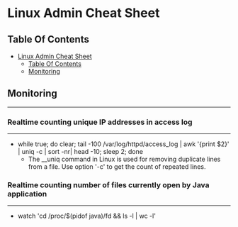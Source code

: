 Linux Admin Cheat Sheet
=================


## Table Of Contents

- [Linux Admin Cheat Sheet](#linux-admin-cheat-sheet)
  - [Table Of Contents](#table-of-contents)
  - [Monitoring](#Monitoring)


## Monitoring
---

###  Realtime counting unique IP addresses in access log
---

* while true; do clear; tail -100 /var/log/httpd/access_log | awk '{print $2}'  | uniq -c | sort -nr| head -10; sleep 2;  done
  - The __uniq command in Linux is used for removing duplicate lines from a file. Use option '-c' to get the count of repeated lines.

###  Realtime counting number of files currently open by Java application
---

* watch 'cd /proc/$(pidof java)/fd && ls -l | wc -l'
  
